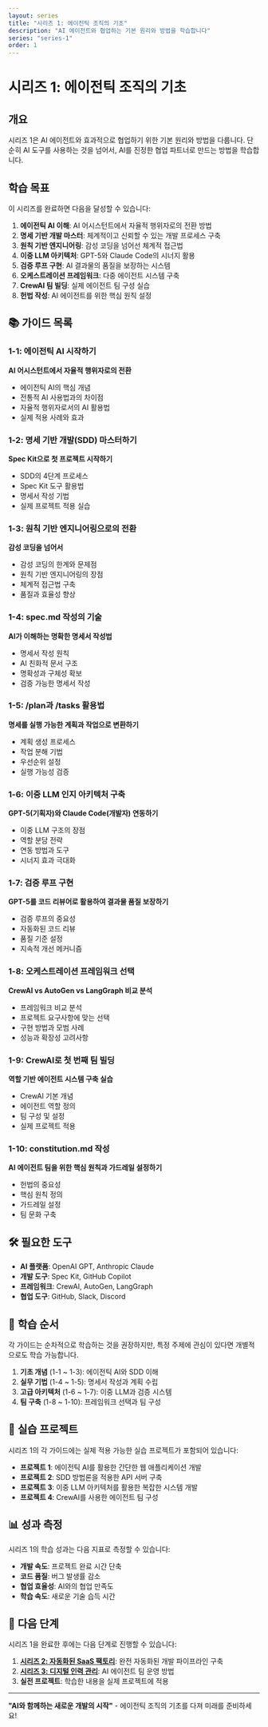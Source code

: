 ```yaml
---
layout: series
title: "시리즈 1: 에이전틱 조직의 기초"
description: "AI 에이전트와 협업하는 기본 원리와 방법을 학습합니다"
series: "series-1"
order: 1
---
```


# 시리즈 1: 에이전틱 조직의 기초

## 개요

시리즈 1은 AI 에이전트와 효과적으로 협업하기 위한 기본 원리와 방법을 다룹니다. 단순히 AI 도구를 사용하는 것을 넘어서, AI를 진정한 협업 파트너로 만드는 방법을 학습합니다.

## 학습 목표

이 시리즈를 완료하면 다음을 달성할 수 있습니다:

1. **에이전틱 AI 이해**: AI 어시스턴트에서 자율적 행위자로의 전환 방법
2. **명세 기반 개발 마스터**: 체계적이고 신뢰할 수 있는 개발 프로세스 구축
3. **원칙 기반 엔지니어링**: 감성 코딩을 넘어선 체계적 접근법
4. **이중 LLM 아키텍처**: GPT-5와 Claude Code의 시너지 활용
5. **검증 루프 구현**: AI 결과물의 품질을 보장하는 시스템
6. **오케스트레이션 프레임워크**: 다중 에이전트 시스템 구축
7. **CrewAI 팀 빌딩**: 실제 에이전트 팀 구성 실습
8. **헌법 작성**: AI 에이전트를 위한 핵심 원칙 설정

## 📚 가이드 목록

### 1-1: 에이전틱 AI 시작하기
**AI 어시스턴트에서 자율적 행위자로의 전환**

- 에이전틱 AI의 핵심 개념
- 전통적 AI 사용법과의 차이점
- 자율적 행위자로서의 AI 활용법
- 실제 적용 사례와 효과

### 1-2: 명세 기반 개발(SDD) 마스터하기
**Spec Kit으로 첫 프로젝트 시작하기**

- SDD의 4단계 프로세스
- Spec Kit 도구 활용법
- 명세서 작성 기법
- 실제 프로젝트 적용 실습

### 1-3: 원칙 기반 엔지니어링으로의 전환
**감성 코딩을 넘어서**

- 감성 코딩의 한계와 문제점
- 원칙 기반 엔지니어링의 장점
- 체계적 접근법 구축
- 품질과 효율성 향상

### 1-4: spec.md 작성의 기술
**AI가 이해하는 명확한 명세서 작성법**

- 명세서 작성 원칙
- AI 친화적 문서 구조
- 명확성과 구체성 확보
- 검증 가능한 명세서 작성

### 1-5: /plan과 /tasks 활용법
**명세를 실행 가능한 계획과 작업으로 변환하기**

- 계획 생성 프로세스
- 작업 분해 기법
- 우선순위 설정
- 실행 가능성 검증

### 1-6: 이중 LLM 인지 아키텍처 구축
**GPT-5(기획자)와 Claude Code(개발자) 연동하기**

- 이중 LLM 구조의 장점
- 역할 분담 전략
- 연동 방법과 도구
- 시너지 효과 극대화

### 1-7: 검증 루프 구현
**GPT-5를 코드 리뷰어로 활용하여 결과물 품질 보장하기**

- 검증 루프의 중요성
- 자동화된 코드 리뷰
- 품질 기준 설정
- 지속적 개선 메커니즘

### 1-8: 오케스트레이션 프레임워크 선택
**CrewAI vs AutoGen vs LangGraph 비교 분석**

- 프레임워크 비교 분석
- 프로젝트 요구사항에 맞는 선택
- 구현 방법과 모범 사례
- 성능과 확장성 고려사항

### 1-9: CrewAI로 첫 번째 팀 빌딩
**역할 기반 에이전트 시스템 구축 실습**

- CrewAI 기본 개념
- 에이전트 역할 정의
- 팀 구성 및 설정
- 실제 프로젝트 적용

### 1-10: constitution.md 작성
**AI 에이전트 팀을 위한 핵심 원칙과 가드레일 설정하기**

- 헌법의 중요성
- 핵심 원칙 정의
- 가드레일 설정
- 팀 문화 구축

## 🛠️ 필요한 도구

- **AI 플랫폼**: OpenAI GPT, Anthropic Claude
- **개발 도구**: Spec Kit, GitHub Copilot
- **프레임워크**: CrewAI, AutoGen, LangGraph
- **협업 도구**: GitHub, Slack, Discord

## 📖 학습 순서

각 가이드는 순차적으로 학습하는 것을 권장하지만, 특정 주제에 관심이 있다면 개별적으로도 학습 가능합니다.

1. **기초 개념** (1-1 ~ 1-3): 에이전틱 AI와 SDD 이해
2. **실무 기법** (1-4 ~ 1-5): 명세서 작성과 계획 수립
3. **고급 아키텍처** (1-6 ~ 1-7): 이중 LLM과 검증 시스템
4. **팀 구축** (1-8 ~ 1-10): 프레임워크 선택과 팀 구성

## 🎯 실습 프로젝트

시리즈 1의 각 가이드에는 실제 적용 가능한 실습 프로젝트가 포함되어 있습니다:

- **프로젝트 1**: 에이전틱 AI를 활용한 간단한 웹 애플리케이션 개발
- **프로젝트 2**: SDD 방법론을 적용한 API 서버 구축
- **프로젝트 3**: 이중 LLM 아키텍처를 활용한 복잡한 시스템 개발
- **프로젝트 4**: CrewAI를 사용한 에이전트 팀 구성

## 📊 성과 측정

시리즈 1의 학습 성과는 다음 지표로 측정할 수 있습니다:

- **개발 속도**: 프로젝트 완료 시간 단축
- **코드 품질**: 버그 발생률 감소
- **협업 효율성**: AI와의 협업 만족도
- **학습 속도**: 새로운 기술 습득 시간

## 🚀 다음 단계

시리즈 1을 완료한 후에는 다음 단계로 진행할 수 있습니다:

1. **[시리즈 2: 자동화된 SaaS 팩토리](../series-2/)**: 완전 자동화된 개발 파이프라인 구축
2. **[시리즈 3: 디지털 인력 관리](../series-3/)**: AI 에이전트 팀 운영 방법
3. **실전 프로젝트**: 학습한 내용을 실제 프로젝트에 적용

---

**"AI와 함께하는 새로운 개발의 시작"** - 에이전틱 조직의 기초를 다져 미래를 준비하세요!
